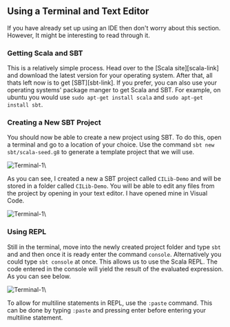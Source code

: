 ## Using a Terminal and Text Editor

If you have already set up using an IDE then don't worry about this section. 
However, It might be interesting to read through it. 

### Getting Scala and SBT

This is a relatively simple process. 
Head over to the [Scala site][scala-link] and download the latest version for your operating system.
After that, all thats left now is to get [SBT][sbt-link]. 
If you prefer, you can also use your operating systems' package manger to get Scala and SBT.
For example, on ubuntu you would use `sudo apt-get install scala` and `sudo apt-get install sbt`.

### Creating a New SBT Project

You should now be able to create a new project using SBT. 
To do this, open a terminal and go to a location of your choice. 
Use the command `sbt new sbt/scala-seed.g8` to generate a template project that we will use. 

![Terminal-1](src/pages/setting-up/images/console-sbt-new-project.png)\


As you can see, I created a new a SBT project called `CILib-Demo` and will be stored in a folder called `CILib-Demo`. 
You will be able to edit any files from the project by opening in your text editor. 
I have opened mine in Visual Code. 

![Terminal-1](src/pages/setting-up/images/text-editor.png)\


### Using REPL 

Still in the terminal, move into the newly created project folder and type `sbt` and and then once it is ready enter the command `console`. 
Alternatively you could type `sbt console` at once. 
This allows us to use the Scala REPL. The code entered in the console will yield the result of the evaluated expression. As you can see below. 

![Terminal-1](src/pages/setting-up/images/sbt-console.png)\

To allow for multiline statements in REPL, use the `:paste` command.
This can be done by typing `:paste` and pressing enter before entering your multiline statement.